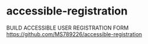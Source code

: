 # accessible-registration
BUILD ACCESSIBLE USER REGISTRATION FORM
https://github.com/MS789226/accessible-registration
